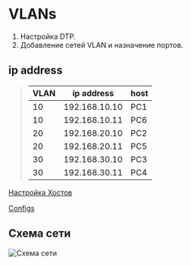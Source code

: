 # VLANs
  1. Настройка DTP.
  2. Добавление сетей VLAN и назначение портов.

## ip address
> VLAN | ip address | host |
> ---- | ---------- | ---- |
> 10 | 192.168.10.10 | PC1 |
> 10 | 192.168.10.11 | PC6 |
> 20 | 192.168.20.10 | PC2 |
> 20 | 192.168.20.11 | PC5 |
> 30 | 192.168.30.10 | PC3 |
> 30 | 192.168.30.11 | PC4 |
[Настройка Хостов](https://github.com/pekitel/OTUS-Network/tree/main/%D0%94%D0%BE%D0%BC%D0%B0%D1%88%D0%BD%D0%B8%D0%B5%20%D1%80%D0%B0%D0%B1%D0%BE%D1%82%D1%8B/VLANs/%D0%9D%D0%B0%D1%81%D1%82%D1%80%D0%BE%D0%B9%D0%BA%D0%B0%20%D1%85%D0%BE%D1%81%D1%82%D0%BE%D0%B2)

[Configs](https://github.com/pekitel/OTUS-Network/tree/main/%D0%94%D0%BE%D0%BC%D0%B0%D1%88%D0%BD%D0%B8%D0%B5%20%D1%80%D0%B0%D0%B1%D0%BE%D1%82%D1%8B/VLANs/Configs)
## Схема сети
![Схема сети](https://user-images.githubusercontent.com/112701413/189364302-e298f227-06b6-404e-8128-161769bb7395.jpg)
